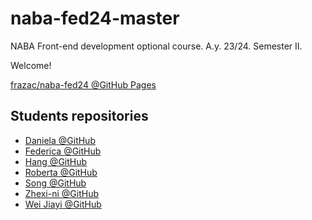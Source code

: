 # naba-fed24-master

NABA Front-end development optional course. A.y. 23/24. Semester II.

Welcome!

[frazac/naba-fed24 @GitHub Pages](https://frazac.github.io/NABA-fed24-master/)

## Students repositories

* [Daniela @GitHub](https://github.com/hdanielah/)
* [Federica @GitHub](https://github.com/FedeVenza/)
* [Hang @GitHub](https://github.com/Hang930/)
* [Roberta @GitHub](https://github.com/RobertaRuggeri99/)
* [Song @GitHub](https://github.com/he658834/)
* [Zhexi-ni @GitHub](https://github.com/floatingdreamzx/)
* [Wei Jiayi @GitHub](https://github.com/naba-wei24/)

